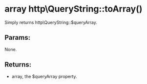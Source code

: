# array http\QueryString::toArray()

Simply returns http\QueryString::$queryArray.

## Params:

None.

## Returns:

* array, the $queryArray property.
